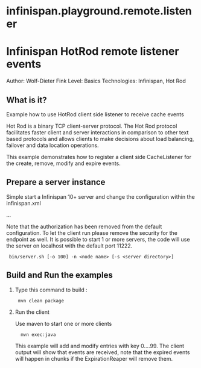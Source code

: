 # infinispan.playground.remote.listener
Infinispan HotRod remote listener events
===============================

Author: Wolf-Dieter Fink
Level: Basics
Technologies: Infinispan, Hot Rod


What is it?
-----------

Example how to use HotRod client side listener to receive cache events

Hot Rod is a binary TCP client-server protocol. The Hot Rod protocol facilitates faster client and server interactions in comparison to other text based protocols and allows clients to make decisions about load balancing, failover and data location operations.

This example demonstrates how to register a client side CacheListener for the create, remove, modify and expire events.


Prepare a server instance
-------------
Simple start a Infinispan 10+ server and change the configuration within the infinispan.xml

   <cache-container name="default" statistics="true">
      ...
      <distributed-cache name="default"/>
   </cache-container>

Note that the authorization has been removed from the default configuration.
To let the client run please remove the security for the endpoint as well.
It is possible to start 1 or more servers, the code will use the server on localhost with the default port 11222.

     bin/server.sh [-o 100] -n <node name> [-s <server directory>]


Build and Run the examples
-------------------------
1. Type this command to build :

        mvn clean package

2. Run the client

   Use maven to start one or more clients

         mvn exec:java

   This example will add and modify entries with key 0....99.
   The client output will show that events are received, note that the expired events will happen in chunks if the ExpirationReaper will remove them.

